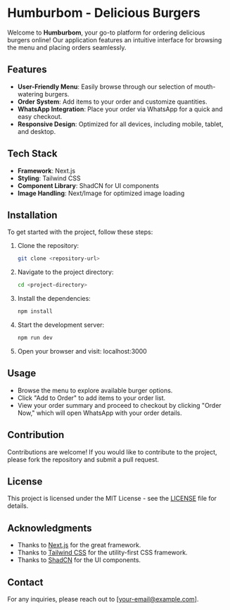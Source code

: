 # Humburbom - Delicious Burgers

Welcome to **Humburbom**, your go-to platform for ordering delicious burgers online! Our application features an intuitive interface for browsing the menu and placing orders seamlessly.

## Features

- **User-Friendly Menu**: Easily browse through our selection of mouth-watering burgers.
- **Order System**: Add items to your order and customize quantities.
- **WhatsApp Integration**: Place your order via WhatsApp for a quick and easy checkout.
- **Responsive Design**: Optimized for all devices, including mobile, tablet, and desktop.

## Tech Stack

- **Framework**: Next.js
- **Styling**: Tailwind CSS
- **Component Library**: ShadCN for UI components
- **Image Handling**: Next/Image for optimized image loading

## Installation

To get started with the project, follow these steps:

1. Clone the repository:

   ```bash
   git clone <repository-url>
   ```

2. Navigate to the project directory:

   ```bash
   cd <project-directory>
   ```

3. Install the dependencies:

   ```bash
   npm install
   ```

4. Start the development server:

   ```bash
   npm run dev
   ```

5. Open your browser and visit:
   localhost:3000

## Usage

- Browse the menu to explore available burger options.
- Click "Add to Order" to add items to your order list.
- View your order summary and proceed to checkout by clicking "Order Now," which will open WhatsApp with your order details.

## Contribution

Contributions are welcome! If you would like to contribute to the project, please fork the repository and submit a pull request.

## License

This project is licensed under the MIT License - see the [LICENSE](LICENSE) file for details.

## Acknowledgments

- Thanks to [Next.js](https://nextjs.org/) for the great framework.
- Thanks to [Tailwind CSS](https://tailwindcss.com/) for the utility-first CSS framework.
- Thanks to [ShadCN](https://shadcn.dev/) for the UI components.

## Contact

For any inquiries, please reach out to [your-email@example.com].

